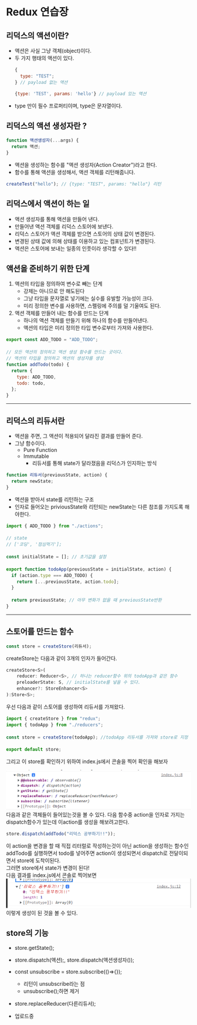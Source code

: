 # Redux 연습장

## 리덕스의 액션이란?

- 액션은 사실 그냥 객체(object)이다.
- 두 가지 행태의 액션이 있다.
  ```js
  {
    type: "TEST";
  } // payload 없는 액션
  ```
  ```js
  {type: 'TEST', params: 'hello'} // payload 있는 액션
  ```
- type 만이 필수 프로퍼티이며, type은 문자열이다.

## 리덕스의 액션 생성자란 ?

```js
function 액션생성자(...args) {
  return 액션;
}
```

- 액션을 생성하는 함수를 "액션 생성자(Action Creator")라고 한다.
- 함수를 통해 액션을 생성해서, 액션 객체를 리턴해줍니다.

```js
createTest("hello"); // {type: "TEST", params: "hello"} 리턴
```

## 리덕스에서 액션이 하는 일

- 액션 생성자를 통해 액션을 만들어 낸다.
- 만들어낸 액션 객체를 리덕스 스토어에 보낸다.
- 리덕스 스토어가 액션 객체를 받으면 스토어의 상태 값이 변경된다.
- 변경된 상태 값에 의해 상태를 이용하고 있는 컴포넌트가 변경된다.
- 액션은 스토어에 보내는 일종의 인풋이라 생각할 수 있다!!

## 액션을 준비하기 위한 단계

1. 액션의 타입을 정의하여 변수로 빼는 단계
   - 강제는 아니므로 안 해도된다
   - 그냥 타입을 문자열로 넣기에는 실수를 유발할 가능성이 크다.
   - 미리 정의한 변수를 사용하면, 스펠링에 주의를 덜 기울여도 된다.
2. 액션 객체를 만들어 내는 함수를 만드는 단계
   - 하나의 액션 객체를 만들기 위해 하나의 함수를 만들어낸다.
   - 액션의 타입은 미리 정의한 타입 변수로부터 가져와 사용한다.

```js
export const ADD_TODO = "ADD_TODO";

// 모든 액션의 정의하고 액션 생성 함수를 만드는 곳이다.
// 액션의 타입을 정의하고 액션의 생성자를 생성
function addTodo(todo) {
  return {
    type: ADD_TODO,
    todo: todo,
  };
}
```

<hr/>

## 리덕스의 리듀서란

- 액션을 주면, 그 액션이 적용되어 달라진 결과를 만들어 준다.
- 그냥 함수이다.
  - Pure Function
  - Immutable
    - 리듀서를 통해 state가 달라졌음을 리덕스가 인지하는 방식

```js
function 리듀서(previousState, action) {
  return newState;
}
```

- 액션을 받아서 state를 리턴하는 구조
- 인자로 들어오는 priviousState와 리턴되는 newState는 다른 참조를 가지도록 해야한다.

```js
import { ADD_TODO } from "./actions";

// state
// ['코딩', '점심먹기'];

const initialState = []; // 초기값을 설정

export function todoApp(previousState = initialState, action) {
  if (action.type === ADD_TODO) {
    return [...previousState, action.todo];
  }

  return previousState; // 아무 변화가 없을 때 previousState반환
}
```

<hr />

## 스토어를 만드는 함수

```js
const store = createStore(리듀서);
```

createStore는 다음과 같이 3개의 인자가 들어간다.

```js
createStore<S>(
    reducer: Reducer<S>, // 하나는 reducer함수 위의 todoApp과 같은 함수
    preloaderState: S, // initialState를 넣을 수 있다.
    enhancer?: StoreEnhancer<S>
):Store<S>;
```

우선 다음과 같이 스토어를 생성하여 리듀서를 가져왔다.

```js
import { createStore } from "redux";
import { todoApp } from "./reducers";

const store = createStore(todoApp); //todoApp 리듀서를 가져와 store로 지정

export default store;
```

그리고 이 store를 확인하기 위하여 index.js에서 콘솔을 찍어 확인을 해보자

![](./src/Md/img/store_console.png)
다음과 같은 객체들이 들어있는것을 볼 수 있다.
다음 함수중 action을 인자로 가지는 dispatch함수가 있는데 이action를 생성을 해보려고한다.

```js
store.dispatch(addTodo("리덕스 공부하기!!"));
```

이 action을 변경을 할 때 직접 리터럴로 작성하는것이 아닌 action을 생성하는 함수인 addTodo를 실행하면서 todo를 넣어주면 action이 생성되면서 dispatch로 전달이되면서 store에 도착이된다.  
그러면 store에서 state가 변경이 된다!  
다음 결과를 index.js에서 콘솔로 찍어보면
![](src/Md/img/createAction.png)
이렇게 생성이 된 것을 볼 수 있다.

## store의 기능

- store.getState();
- store.dispatch(액션);, store.dispatch(액션생성자());
- const unsubscribe = store.subscribe(()=>{});
  - 리턴이 unsubscribe라는 점
  - unsubscribe();하면 제거
- store.replaceReducer(다른리듀서);

- 업로드중
